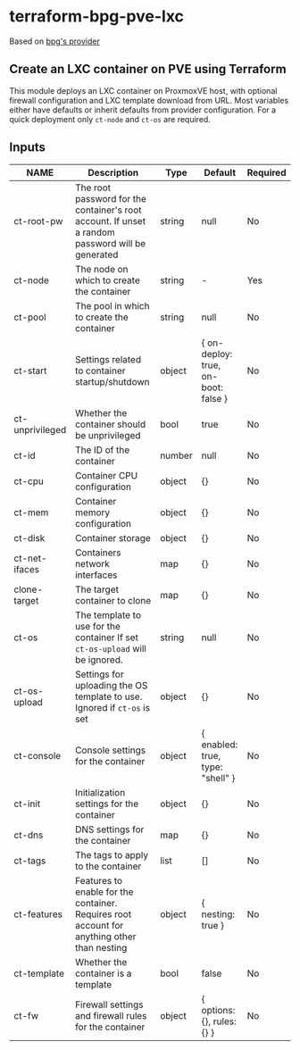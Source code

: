 # terraform-bpg-pve-lxc
Based on [bpg's provider](https://github.com/bpg/terraform-provider-proxmox)

## Create an LXC container on PVE using Terraform
This module deploys an LXC container on ProxmoxVE host, with optional firewall configuration and LXC template download from URL.
Most variables either have defaults or inherit defaults from provider configuration. For a quick deployment only `ct-node` and `ct-os` are required.

## Inputs

| NAME | Description | Type | Default | Required |
| --- | --- | --- | --- | --- |
| ct-root-pw | The root password for the container's root account. If unset a random password will be generated | string | null | No |
| ct-node | The node on which to create the container | string | - | Yes |
| ct-pool | The pool in which to create the container | string | null | No |
| ct-start | Settings related to container startup/shutdown | object | { on-deploy: true, on-boot: false } | No |
| ct-unprivileged | Whether the container should be unprivileged | bool | true | No |
| ct-id | The ID of the container | number | null | No |
| ct-cpu | Container CPU configuration | object | {} | No |
| ct-mem | Container memory configuration | object | {} | No |
| ct-disk | Container storage | object | {} | No |
| ct-net-ifaces | Containers network interfaces | map | {} | No |
| clone-target | The target container to clone | map | {} | No |
| ct-os | The template to use for the container If set `ct-os-upload` will be ignored. | string | null | No |
| ct-os-upload | Settings for uploading the OS template to use. Ignored if `ct-os` is set | object | {} | No |
| ct-console | Console settings for the container | object | { enabled: true, type: "shell" } | No |
| ct-init | Initialization settings for the container | object | {} | No |
| ct-dns | DNS settings for the container | map | {} | No |
| ct-tags | The tags to apply to the container | list | [] | No |
| ct-features | Features to enable for the container. Requires root account for anything other than nesting | object | { nesting: true } | No |
| ct-template | Whether the container is a template | bool | false | No |
| ct-fw | Firewall settings and firewall rules for the container | object | { options: {}, rules: {} } | No |